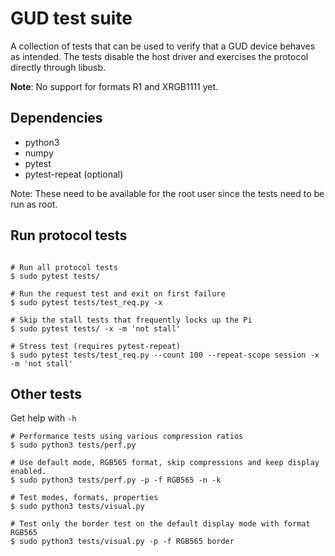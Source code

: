 GUD test suite
==============

A collection of tests that can be used to verify that a GUD device behaves as intended.
The tests disable the host driver and exercises the protocol directly through libusb.

**Note**: No support for formats R1 and XRGB1111 yet.

Dependencies
------------

- python3
- numpy
- pytest
- pytest-repeat (optional)

Note: These need to be available for the root user since the tests need to be run as root.


Run protocol tests
------------------

```

# Run all protocol tests
$ sudo pytest tests/

# Run the request test and exit on first failure
$ sudo pytest tests/test_req.py -x

# Skip the stall tests that frequently locks up the Pi
$ sudo pytest tests/ -x -m 'not stall'

# Stress test (requires pytest-repeat)
$ sudo pytest tests/test_req.py --count 100 --repeat-scope session -x -m 'not stall'

```

Other tests
-----------

Get help with ```-h```

```
# Performance tests using various compression ratios
$ sudo python3 tests/perf.py

# Use default mode, RGB565 format, skip compressions and keep display enabled.
$ sudo python3 tests/perf.py -p -f RGB565 -n -k

# Test modes, formats, properties
$ sudo python3 tests/visual.py

# Test only the border test on the default display mode with format RGB565
$ sudo python3 tests/visual.py -p -f RGB565 border

```
